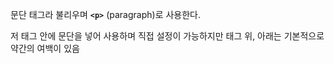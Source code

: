 문단 태그라 불리우며 **`<p>`** (paragraph)로 사용한다.

저 태그 안에 문단을 넣어 사용하며 직접 설정이 가능하지만 태그 위, 아래는 기본적으로 약간의 여백이 있음

```ㅗ
```